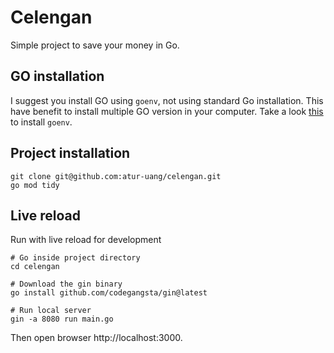 # Celengan

Simple project to save your money in Go.

## GO installation

I suggest you install GO using `goenv`, not using standard Go installation.
This have benefit to install multiple GO version in your computer.
Take a look [this](https://github.com/go-nv/goenv/blob/master/INSTALL.md) to install `goenv`.

## Project installation

```
git clone git@github.com:atur-uang/celengan.git
go mod tidy
```

## Live reload

Run with live reload for development

```
# Go inside project directory
cd celengan

# Download the gin binary
go install github.com/codegangsta/gin@latest

# Run local server
gin -a 8080 run main.go

```

Then open browser http://localhost:3000.
